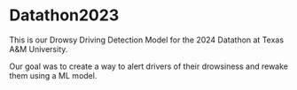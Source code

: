 ﻿# Datathon2023

This is our Drowsy Driving Detection Model for the 2024 Datathon at Texas A&M University.

Our goal was to create a way to alert drivers of their drowsiness and rewake them using a ML model.